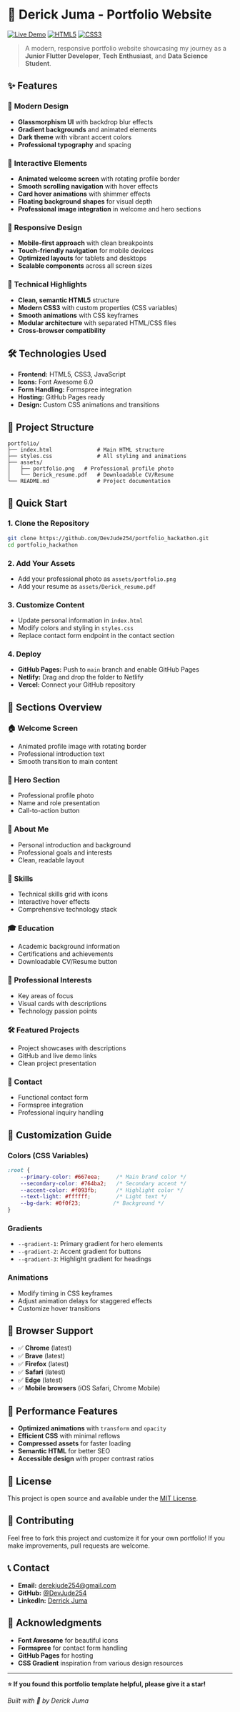 # 🚀 Derick Juma - Portfolio Website

[![Live Demo](https://img.shields.io/badge/Live-Demo-blue)](https://derick-juma.github.io/portfolio)
[![HTML5](https://img.shields.io/badge/HTML5-E34F26?logo=html5&logoColor=white)](#)
[![CSS3](https://img.shields.io/badge/CSS3-1572B6?logo=css3&logoColor=white)](#)

> A modern, responsive portfolio website showcasing my journey as a **Junior Flutter Developer**, **Tech Enthusiast**, and **Data Science Student**.

## ✨ Features

### 🎨 **Modern Design**
- **Glassmorphism UI** with backdrop blur effects
- **Gradient backgrounds** and animated elements
- **Dark theme** with vibrant accent colors
- **Professional typography** and spacing

### 🌟 **Interactive Elements**
- **Animated welcome screen** with rotating profile border
- **Smooth scrolling navigation** with hover effects
- **Card hover animations** with shimmer effects
- **Floating background shapes** for visual depth
- **Professional image integration** in welcome and hero sections

### 📱 **Responsive Design**
- **Mobile-first approach** with clean breakpoints
- **Touch-friendly navigation** for mobile devices
- **Optimized layouts** for tablets and desktops
- **Scalable components** across all screen sizes

### 🔧 **Technical Highlights**
- **Clean, semantic HTML5** structure
- **Modern CSS3** with custom properties (CSS variables)
- **Smooth animations** with CSS keyframes
- **Modular architecture** with separated HTML/CSS files
- **Cross-browser compatibility**

## 🛠️ Technologies Used

- **Frontend:** HTML5, CSS3, JavaScript
- **Icons:** Font Awesome 6.0
- **Form Handling:** Formspree integration
- **Hosting:** GitHub Pages ready
- **Design:** Custom CSS animations and transitions

## 📂 Project Structure

```
portfolio/
├── index.html              # Main HTML structure
├── styles.css              # All styling and animations
├── assets/
│   ├── portfolio.png   # Professional profile photo
│   └── Derick_resume.pdf   # Downloadable CV/Resume
└── README.md               # Project documentation
```

## 🚀 Quick Start

### **1. Clone the Repository**
```bash
git clone https://github.com/DevJude254/portfolio_hackathon.git
cd portfolio_hackathon
```

### **2. Add Your Assets**
- Add your professional photo as `assets/portfolio.png`
- Add your resume as `assets/Derick_resume.pdf`

### **3. Customize Content**
- Update personal information in `index.html`
- Modify colors and styling in `styles.css`
- Replace contact form endpoint in the contact section

### **4. Deploy**
- **GitHub Pages:** Push to `main` branch and enable GitHub Pages
- **Netlify:** Drag and drop the folder to Netlify
- **Vercel:** Connect your GitHub repository

## 🎯 Sections Overview

### **🏠 Welcome Screen**
- Animated profile image with rotating border
- Professional introduction text
- Smooth transition to main content

### **🏡 Hero Section**
- Professional profile photo
- Name and role presentation
- Call-to-action button

### **👤 About Me**
- Personal introduction and background
- Professional goals and interests
- Clean, readable layout

### **💼 Skills**
- Technical skills grid with icons
- Interactive hover effects
- Comprehensive technology stack

### **🎓 Education**
- Academic background information
- Certifications and achievements
- Downloadable CV/Resume button

### **🎯 Professional Interests**
- Key areas of focus
- Visual cards with descriptions
- Technology passion points

### **🛠️ Featured Projects**
- Project showcases with descriptions
- GitHub and live demo links
- Clean project presentation

### **📧 Contact**
- Functional contact form
- Formspree integration
- Professional inquiry handling

## 🎨 Customization Guide

### **Colors (CSS Variables)**
```css
:root {
    --primary-color: #667eea;     /* Main brand color */
    --secondary-color: #764ba2;   /* Secondary accent */
    --accent-color: #f093fb;      /* Highlight color */
    --text-light: #ffffff;        /* Light text */
    --bg-dark: #0f0f23;          /* Background */
}
```

### **Gradients**
- `--gradient-1`: Primary gradient for hero elements
- `--gradient-2`: Accent gradient for buttons
- `--gradient-3`: Highlight gradient for headings

### **Animations**
- Modify timing in CSS keyframes
- Adjust animation delays for staggered effects
- Customize hover transitions

## 📱 Browser Support

- ✅ **Chrome** (latest)
- ✅ **Brave** (latest)
- ✅ **Firefox** (latest)
- ✅ **Safari** (latest)
- ✅ **Edge** (latest)
- ✅ **Mobile browsers** (iOS Safari, Chrome Mobile)

## 🔧 Performance Features

- **Optimized animations** with `transform` and `opacity`
- **Efficient CSS** with minimal reflows
- **Compressed assets** for faster loading
- **Semantic HTML** for better SEO
- **Accessible design** with proper contrast ratios

## 📄 License

This project is open source and available under the [MIT License](LICENSE).

## 🤝 Contributing

Feel free to fork this project and customize it for your own portfolio! If you make improvements, pull requests are welcome.

## 📞 Contact

- **Email:** [derekjude254@gmail.com](derekjude254.com)
- **GitHub:** [@DevJude254](https://github.com/DevJude254)
- **LinkedIn:** [Derrick Juma](https://www.linkedin.com/in/derrick-juma-840529311/)

## 🌟 Acknowledgments

- **Font Awesome** for beautiful icons
- **Formspree** for contact form handling
- **GitHub Pages** for hosting
- **CSS Gradient** inspiration from various design resources

---

**⭐ If you found this portfolio template helpful, please give it a star!**

*Built with 💙 by Derick Juma*

